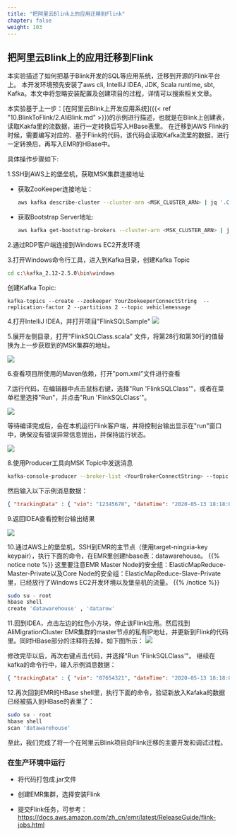 ```yaml
---
title: "把阿里云Blink上的应用迁移到Flink"
chapter: false
weight: 103
---
```


## 把阿里云Blink上的应用迁移到Flink

本实验描述了如何把基于Blink开发的SQL等应用系统，迁移到开源的Flink平台上。
本开发环境预先安装了aws cli, IntelliJ IDEA, JDK, Scala runtime, sbt, Kafka。本文中将忽略安装配置及创建项目的过程，详情可以搜索相关文章。

本实验基于上一步：[在阿里云Blink上开发应用系统]({{< ref "10.BlinkToFlink/2.AliBlink.md" >}})的示例进行描述，也就是在Blink上创建表，读取Kakfa里的流数据，进行一定转换后写入HBase表里。
在迁移到AWS Flink的时候，需要编写对应的、基于Flink的代码，该代码会读取Kafka流里的数据，进行一定转换后，再写入EMR的HBase中。

具体操作步骤如下:

1.SSH到AWS上的堡垒机，获取MSK集群连接地址

  - 获取ZooKeeper连接地址：

    ```bash
    aws kafka describe-cluster --cluster-arn <MSK_CLUSTER_ARN> | jq '.ClusterInfo.ZookeeperConnectString'
    ```

  - 获取Bootstrap Server地址:

    ```bash
    aws kafka get-bootstrap-brokers --cluster-arn <MSK_CLUSTER_ARN> | jq '.BootstrapBrokerString'
    ```

2.通过RDP客户端连接到Windows EC2开发环境

3.打开Windows命令行工具，进入到Kafka目录，创建Kafka Topic

```bash
cd c:\kafka_2.12-2.5.0\bin\windows
```

  创建Kafka Topic:

``` shell
kafka-topics --create --zookeeper YourZookeeperConnectString  --replication-factor 2 --partitions 2 --topic vehiclemessage
```

4.打开IntelliJ IDEA，并打开项目"FlinkSQLSample"
![](/images/BlinkToFlink/1031.png)

5.展开左侧目录，打开"FlinkSQLClass.scala" 文件，将第28行和第30行的值替换为上一步获取到的MSK集群的地址。

![](/images/BlinkToFlink/1032.png)

6.查看项目所使用的Maven依赖，打开"pom.xml"文件进行查看

7.运行代码，在编辑器中点击鼠标右键，选择"Run 'FlinkSQLClass'"，或者在菜单栏里选择"Run"，并点击"Run 'FlinkSQLClass'"。

![](/images/BlinkToFlink/1033.png)

等待编译完成后，会在本机运行Flink客户端，并将控制台输出显示在"run"窗口中，确保没有错误异常信息抛出，并保持运行状态。

![](/images/BlinkToFlink/1034.png)

8.使用Producer工具向MSK Topic中发送消息

```bash 
kafka-console-producer --broker-list <YourBrokerConnectString> --topic vehiclemessage
```

然后输入以下示例消息数据：

```json
{ "trackingData" : { "vin": "12345678", "dateTime": "2020-05-13 18:18:00", "alarmLevel": "01", "gbdata": "hello" } }
```

9.返回IDEA查看控制台输出结果

![](/images/BlinkToFlink/1035.png)

10.通过AWS上的堡垒机，SSH到EMR的主节点（使用target-ningxia-key keypair），执行下面的命令，在EMR里创建hbase表：datawarehouse。
{{% notice note %}}
这里要注意EMR Master Node的安全组：ElasticMapReduce-Master-Private以及Core Node的安全组：ElasticMapReduce-Slave-Private里，已经放行了Windows EC2开发环境以及堡垒机的流量。
{{% /notice  %}}

```bash
sudo su - root
hbase shell
create 'datawarehouse' , 'datarow'
```

11.回到IDEA，点击左边的红色小方块，停止该Flink应用。然后找到AliMigrationCluster EMR集群的master节点的私有IP地址，并更新到Flink的代码里。同时HBase部分的注释符去掉，如下图所示：
![](/images/BlinkToFlink/testHbase.png)

修改完毕以后，再次右键点击代码，并选择"Run 'FlinkSQLClass'"。
继续在kafka的命令行中，输入示例消息数据：
```json
{ "trackingData" : { "vin": "87654321", "dateTime": "2020-05-13 18:18:00", "alarmLevel": "02", "gbdata": "hello" } }
```

12.再次回到EMR的HBase shell里，执行下面的命令，验证新放入Kafaka的数据已经被插入到HBase的表里了：
```bash
sudo su - root
hbase shell
scan 'datawarehouse'
```

至此，我们完成了将一个在阿里云Blink项目向Flink迁移的主要开发和调试过程。

### 在生产环境中运行

- 将代码打包成.jar文件

- 创建EMR集群，选择安装Flink

- 提交Flink任务，可参考：https://docs.aws.amazon.com/zh_cn/emr/latest/ReleaseGuide/flink-jobs.html

  

